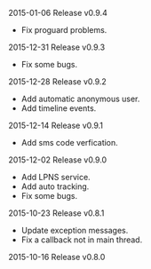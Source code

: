 2015-01-06  Release v0.9.4
- Fix proguard problems.

2015-12-31  Release v0.9.3
- Fix some bugs.

2015-12-28  Release v0.9.2
- Add automatic anonymous user.
- Add timeline events.

2015-12-14  Release v0.9.1
- Add sms code verfication.

2015-12-02  Release v0.9.0
- Add LPNS service.
- Add auto tracking.
- Fix some bugs.

2015-10-23  Release v0.8.1
- Update exception messages.
- Fix a callback not in main thread.

2015-10-16  Release v0.8.0
